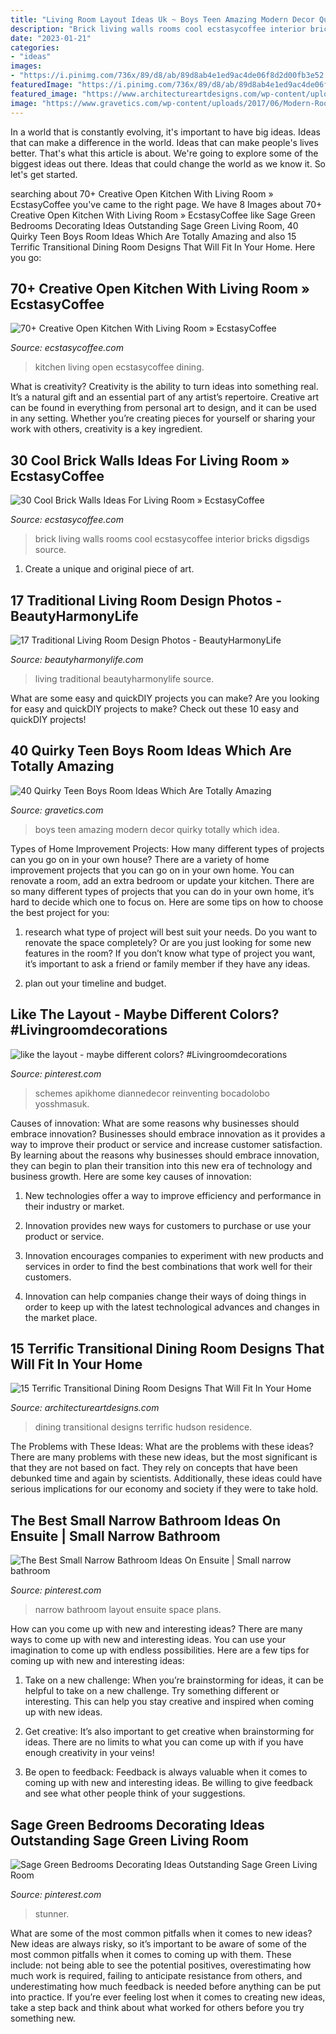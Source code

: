 ```yaml
---
title: "Living Room Layout Ideas Uk ~ Boys Teen Amazing Modern Decor Quirky Totally Which Idea"
description: "Brick living walls rooms cool ecstasycoffee interior bricks digsdigs source"
date: "2023-01-21"
categories:
- "ideas"
images:
- "https://i.pinimg.com/736x/89/d8/ab/89d8ab4e1ed9ac4de06f8d2d00fb3e52.jpg"
featuredImage: "https://i.pinimg.com/736x/89/d8/ab/89d8ab4e1ed9ac4de06f8d2d00fb3e52.jpg"
featured_image: "https://www.architectureartdesigns.com/wp-content/uploads/2015/04/15-Terrific-Transitional-Dining-Room-Designs-That-Will-Fit-In-Your-Home-3-630x930.jpg"
image: "https://www.gravetics.com/wp-content/uploads/2017/06/Modern-Room-Decor-Idea.jpg"
---
```



In a world that is constantly evolving, it's important to have big ideas. Ideas that can make a difference in the world. Ideas that can make people's lives better. That's what this article is about. We're going to explore some of the biggest ideas out there. Ideas that could change the world as we know it. So let's get started.

	

		
searching about 70+ Creative Open Kitchen With Living Room » EcstasyCoffee you've came to the right page. We have 8 Images about 70+ Creative Open Kitchen With Living Room » EcstasyCoffee like Sage Green Bedrooms Decorating Ideas Outstanding Sage Green Living Room, 40 Quirky Teen Boys Room Ideas Which Are Totally Amazing and also 15 Terrific Transitional Dining Room Designs That Will Fit In Your Home. Here you go:
		
    
## 70+ Creative Open Kitchen With Living Room » EcstasyCoffee

<img loading=lazy src="https://i2.wp.com/www.ecstasycoffee.com/wp-content/uploads/2018/05/Open-Kitchen-with-Living-Room-8.jpg?resize=750%2C1061" onerror="this.onerror=null;this.src='https://tse2.mm.bing.net/th?id=OIP.fpDlpPqPJz62YgjIabSqqgHaKe&amp;pid=15.1';" alt="70+ Creative Open Kitchen With Living Room » EcstasyCoffee">

_Source: ecstasycoffee.com_

>kitchen living open ecstasycoffee dining. 

	

What is creativity?
Creativity is the ability to turn ideas into something real. It’s a natural gift and an essential part of any artist’s repertoire. Creative art can be found in everything from personal art to design, and it can be used in any setting. Whether you’re creating pieces for yourself or sharing your work with others, creativity is a key ingredient.

    
## 30 Cool Brick Walls Ideas For Living Room » EcstasyCoffee

<img loading=lazy src="https://i1.wp.com/www.ecstasycoffee.com/wp-content/uploads/2017/01/Brick-Wall-Living-Room-Home-Design-Ideas18.jpg?resize=487%2C650" onerror="this.onerror=null;this.src='https://tse4.mm.bing.net/th?id=OIP.d976NX-TrYdSfaYWw4Yc3gHaJ4&amp;pid=15.1';" alt="30 Cool Brick Walls Ideas For Living Room » EcstasyCoffee">

_Source: ecstasycoffee.com_

>brick living walls rooms cool ecstasycoffee interior bricks digsdigs source. 

	

1. Create a unique and original piece of art.

    
## 17 Traditional Living Room Design Photos - BeautyHarmonyLife

<img loading=lazy src="https://beautyharmonylife.com/wp-content/uploads/2013/07/traditional-living-room-1.jpg" onerror="this.onerror=null;this.src='https://tse1.mm.bing.net/th?id=OIP.wPA3grbCI-Q4G0IhIPefcwHaKU&amp;pid=15.1';" alt="17 Traditional Living Room Design Photos - BeautyHarmonyLife">

_Source: beautyharmonylife.com_

>living traditional beautyharmonylife source. 

	

What are some easy and quickDIY projects you can make?
Are you looking for easy and quickDIY projects to make? Check out these 10 easy and quickDIY projects!

    
## 40 Quirky Teen Boys Room Ideas Which Are Totally Amazing

<img loading=lazy src="https://www.gravetics.com/wp-content/uploads/2017/06/Modern-Room-Decor-Idea.jpg" onerror="this.onerror=null;this.src='https://tse1.mm.bing.net/th?id=OIP.yDBP20Ouolsrns_n4IY1NgHaLI&amp;pid=15.1';" alt="40 Quirky Teen Boys Room Ideas Which Are Totally Amazing">

_Source: gravetics.com_

>boys teen amazing modern decor quirky totally which idea. 

	

Types of Home Improvement Projects: How many different types of projects can you go on in your own house?
There are a variety of home improvement projects that you can go on in your own home. You can renovate a room, add an extra bedroom or update your kitchen. There are so many different types of projects that you can do in your own home, it’s hard to decide which one to focus on. Here are some tips on how to choose the best project for you: 
1. research what type of project will best suit your needs. Do you want to renovate the space completely? Or are you just looking for some new features in the room? If you don’t know what type of project you want, it’s important to ask a friend or family member if they have any ideas. 

2. plan out your timeline and budget.

    
## Like The Layout - Maybe Different Colors? #Livingroomdecorations

<img loading=lazy src="https://i.pinimg.com/736x/89/d8/ab/89d8ab4e1ed9ac4de06f8d2d00fb3e52.jpg" onerror="this.onerror=null;this.src='https://tse4.mm.bing.net/th?id=OIP.o2MQqJXZMBjqBD2FsxA-mAHaLG&amp;pid=15.1';" alt="like the layout - maybe different colors? #Livingroomdecorations">

_Source: pinterest.com_

>schemes apikhome diannedecor reinventing bocadolobo yosshmasuk. 

	

Causes of innovation: What are some reasons why businesses should embrace innovation?
Businesses should embrace innovation as it provides a way to improve their product or service and increase customer satisfaction. By learning about the reasons why businesses should embrace innovation, they can begin to plan their transition into this new era of technology and business growth. Here are some key causes of innovation:
1. New technologies offer a way to improve efficiency and performance in their industry or market.

2. Innovation provides new ways for customers to purchase or use your product or service.

3. Innovation encourages companies to experiment with new products and services in order to find the best combinations that work well for their customers.

4. Innovation can help companies change their ways of doing things in order to keep up with the latest technological advances and changes in the market place.


    
## 15 Terrific Transitional Dining Room Designs That Will Fit In Your Home

<img loading=lazy src="https://www.architectureartdesigns.com/wp-content/uploads/2015/04/15-Terrific-Transitional-Dining-Room-Designs-That-Will-Fit-In-Your-Home-3-630x930.jpg" onerror="this.onerror=null;this.src='https://tse3.mm.bing.net/th?id=OIP.1fGknoV9mexsP2vP7mJGZwHaK7&amp;pid=15.1';" alt="15 Terrific Transitional Dining Room Designs That Will Fit In Your Home">

_Source: architectureartdesigns.com_

>dining transitional designs terrific hudson residence. 

	

The Problems with These Ideas: What are the problems with these ideas?
There are many problems with these new ideas, but the most significant is that they are not based on fact. They rely on concepts that have been debunked time and again by scientists. Additionally, these ideas could have serious implications for our economy and society if they were to take hold.

    
## The Best Small Narrow Bathroom Ideas On Ensuite | Small Narrow Bathroom

<img loading=lazy src="https://i.pinimg.com/736x/17/9a/96/179a9697b16da4681ade115237b8ca86.jpg" onerror="this.onerror=null;this.src='https://tse3.mm.bing.net/th?id=OIP.rFDN61ZO2jHEh1wmhY93MwHaLP&amp;pid=15.1';" alt="The Best Small Narrow Bathroom Ideas On Ensuite | Small narrow bathroom">

_Source: pinterest.com_

>narrow bathroom layout ensuite space plans. 

	

How can you come up with new and interesting ideas?
There are many ways to come up with new and interesting ideas. You can use your imagination to come up with endless possibilities. Here are a few tips for coming up with new and interesting ideas:
1. Take on a new challenge: When you’re brainstorming for ideas, it can be helpful to take on a new challenge. Try something different or interesting. This can help you stay creative and inspired when coming up with new ideas.

2. Get creative: It’s also important to get creative when brainstorming for ideas. There are no limits to what you can come up with if you have enough creativity in your veins!

3. Be open to feedback: Feedback is always valuable when it comes to coming up with new and interesting ideas. Be willing to give feedback and see what other people think of your suggestions.

    
## Sage Green Bedrooms Decorating Ideas Outstanding Sage Green Living Room

<img loading=lazy src="https://i.pinimg.com/736x/14/83/7e/14837e2e9415eca7bc4f48265960b002.jpg" onerror="this.onerror=null;this.src='https://tse3.mm.bing.net/th?id=OIP.vdwqqRzWkcuBS2Ex_mWTcAHaLH&amp;pid=15.1';" alt="Sage Green Bedrooms Decorating Ideas Outstanding Sage Green Living Room">

_Source: pinterest.com_

>stunner. 

	

What are some of the most common pitfalls when it comes to new ideas?
New ideas are always risky, so it’s important to be aware of some of the most common pitfalls when it comes to coming up with them. These include: not being able to see the potential positives, overestimating how much work is required, failing to anticipate resistance from others, and underestimating how much feedback is needed before anything can be put into practice. If you’re ever feeling lost when it comes to creating new ideas, take a step back and think about what worked for others before you try something new.


